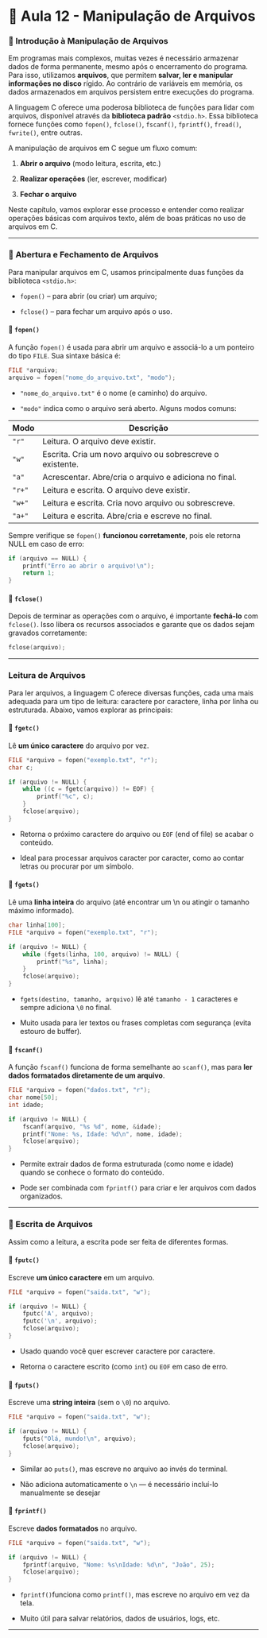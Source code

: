 # 📘 Aula 12 - Manipulação de Arquivos

### 🔵 Introdução à Manipulação de Arquivos
Em programas mais complexos, muitas vezes é necessário armazenar dados de forma permanente, mesmo após o encerramento do programa. Para isso, utilizamos **arquivos**, que permitem **salvar, ler e manipular informações no disco** rígido. Ao contrário de variáveis em memória, os dados armazenados em arquivos persistem entre execuções do programa.

A linguagem C oferece uma poderosa biblioteca de funções para lidar com arquivos, disponível através da **biblioteca padrão** `<stdio.h>`. Essa biblioteca fornece funções como `fopen()`, `fclose()`, `fscanf()`, `fprintf()`, `fread()`, `fwrite()`, entre outras.

A manipulação de arquivos em C segue um fluxo comum:

1. **Abrir o arquivo** (modo leitura, escrita, etc.)

2. **Realizar operações** (ler, escrever, modificar)

3. **Fechar o arquivo**

Neste capítulo, vamos explorar esse processo e entender como realizar operações básicas com arquivos texto, além de boas práticas no uso de arquivos em C.

---

### 🔵 Abertura e Fechamento de Arquivos
Para manipular arquivos em C, usamos principalmente duas funções da biblioteca `<stdio.h>`:

- `fopen()` – para abrir (ou criar) um arquivo;

- `fclose()` – para fechar um arquivo após o uso.

#### 🔹 `fopen()`
A função `fopen()` é usada para abrir um arquivo e associá-lo a um ponteiro do tipo `FILE`. Sua sintaxe básica é:

```c
FILE *arquivo;
arquivo = fopen("nome_do_arquivo.txt", "modo");
```

- `"nome_do_arquivo.txt"` é o nome (e caminho) do arquivo.

- `"modo"` indica como o arquivo será aberto. Alguns modos comuns:

|Modo	|Descrição|
|-------|---------|
|`"r"`	|Leitura. O arquivo deve existir.|
|`"w"`	|Escrita. Cria um novo arquivo ou sobrescreve o existente.|
|`"a"`	|Acrescentar. Abre/cria o arquivo e adiciona no final.|
|`"r+"`	|Leitura e escrita. O arquivo deve existir.|
|`"w+"`	|Leitura e escrita. Cria novo arquivo ou sobrescreve.|
|`"a+"`	|Leitura e escrita. Abre/cria e escreve no final.|

Sempre verifique se `fopen()` **funcionou corretamente**, pois ele retorna NULL em caso de erro:

```c
if (arquivo == NULL) {
    printf("Erro ao abrir o arquivo!\n");
    return 1;
}
```

#### 🔹 `fclose()`
Depois de terminar as operações com o arquivo, é importante **fechá-lo** com `fclose()`. Isso libera os recursos associados e garante que os dados sejam gravados corretamente:

```c
fclose(arquivo);
```

---

### Leitura de Arquivos
Para ler arquivos, a linguagem C oferece diversas funções, cada uma mais adequada para um tipo de leitura: caractere por caractere, linha por linha ou estruturada. Abaixo, vamos explorar as principais:

#### 🔹 `fgetc()`
Lê **um único caractere** do arquivo por vez.

```c
FILE *arquivo = fopen("exemplo.txt", "r");
char c;

if (arquivo != NULL) {
    while ((c = fgetc(arquivo)) != EOF) {
        printf("%c", c);
    }
    fclose(arquivo);
}
```

- Retorna o próximo caractere do arquivo ou `EOF` (end of file) se acabar o conteúdo.

- Ideal para processar arquivos caracter por caracter, como ao contar letras ou procurar por um símbolo.

#### 🔹 `fgets()`
Lê uma **linha inteira** do arquivo (até encontrar um \n ou atingir o tamanho máximo informado).

```c
char linha[100];
FILE *arquivo = fopen("exemplo.txt", "r");

if (arquivo != NULL) {
    while (fgets(linha, 100, arquivo) != NULL) {
        printf("%s", linha);
    }
    fclose(arquivo);
}
```

- `fgets(destino, tamanho, arquivo)` lê até `tamanho - 1` caracteres e sempre adiciona `\0` no final.

- Muito usada para ler textos ou frases completas com segurança (evita estouro de buffer).

#### 🔹 `fscanf()`
A função `fscanf()` funciona de forma semelhante ao `scanf()`, mas para **ler dados formatados diretamente de um arquivo**.

```c
FILE *arquivo = fopen("dados.txt", "r");
char nome[50];
int idade;

if (arquivo != NULL) {
    fscanf(arquivo, "%s %d", nome, &idade);
    printf("Nome: %s, Idade: %d\n", nome, idade);
    fclose(arquivo);
}
```

- Permite extrair dados de forma estruturada (como nome e idade) quando se conhece o formato do conteúdo.

- Pode ser combinada com `fprintf()` para criar e ler arquivos com dados organizados.

---

### 🔵 Escrita de Arquivos
Assim como a leitura, a escrita pode ser feita de diferentes formas.

#### 🔹 `fputc()`
Escreve **um único caractere** em um arquivo.

```c
FILE *arquivo = fopen("saida.txt", "w");

if (arquivo != NULL) {
    fputc('A', arquivo);
    fputc('\n', arquivo);
    fclose(arquivo);
}
```

- Usado quando você quer escrever caractere por caractere.

- Retorna o caractere escrito (como `int`) ou `EOF` em caso de erro.

#### 🔹 `fputs()`
Escreve uma **string inteira** (sem o `\0`) no arquivo.

```c
FILE *arquivo = fopen("saida.txt", "w");

if (arquivo != NULL) {
    fputs("Olá, mundo!\n", arquivo);
    fclose(arquivo);
}
```

- Similar ao `puts()`, mas escreve no arquivo ao invés do terminal.

- Não adiciona automaticamente o `\n` — é necessário incluí-lo manualmente se desejar


#### 🔹 `fprintf()`
Escreve **dados formatados** no arquivo.

```c
FILE *arquivo = fopen("saida.txt", "w");

if (arquivo != NULL) {
    fprintf(arquivo, "Nome: %s\nIdade: %d\n", "João", 25);
    fclose(arquivo);
}
```

- `fprintf()`funciona como `printf()`, mas escreve no arquivo em vez da tela.

- Muito útil para salvar relatórios, dados de usuários, logs, etc.
---